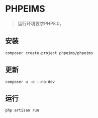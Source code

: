 PHPEIMS
===============

> 运行环境要求PHP8.0。

## 安装

~~~
composer create-project phpeims/phpeims
~~~

## 更新

~~~
composer u -o --no-dev
~~~

## 运行

~~~
php artisan run
~~~
